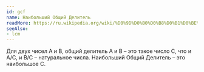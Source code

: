 ```yaml
---
id: gcf
name: Наибольший Общий Делитель
readMore: https://ru.wikipedia.org/wiki/%D0%9D%D0%B0%D0%B8%D0%B1%D0%BE%D0%BB%D1%8C%D1%88%D0%B8%D0%B9_%D0%BE%D0%B1%D1%89%D0%B8%D0%B9_%D0%B4%D0%B5%D0%BB%D0%B8%D1%82%D0%B5%D0%BB%D1%8C
seeAlso:
- lcm
---
```


Для двух чисел А и В, общий делитель А и В – это такое число С, что и A/C, и B/C – натуральное числа. Наибольший Общий Делитель – это наибольшое С.